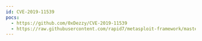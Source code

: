 ```yaml
---
id: CVE-2019-11539
pocs:
  - https://github.com/0xDezzy/CVE-2019-11539
  - https://raw.githubusercontent.com/rapid7/metasploit-framework/master/modules/exploits/linux/http/pulse_secure_cmd_exec.rb
---
```

